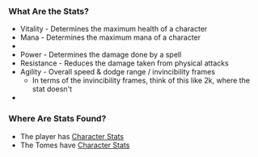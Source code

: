 
### What Are the Stats?

- Vitality - Determines the maximum health of a character
- Mana - Determines the maximum mana of a character
- 
- Power - Determines the damage done by a spell
- Resistance - Reduces the damage taken from physical attacks
- Agility - Overall speed & dodge range / invincibility frames
	- In terms of the invincibility frames, think of this like 2k, where the stat doesn't 
- 

### Where Are Stats Found?

- The player has [Character Stats](<./Character Stats.md>)
- The Tomes have [Character Stats](<./Character Stats.md>)
